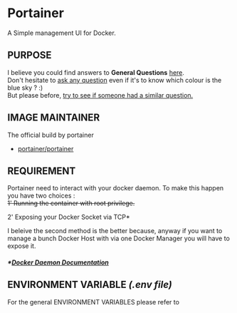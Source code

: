 # Portainer
A Simple management UI for Docker.
## PURPOSE
I believe you could find answers to **General Questions** <a href="../../README.md" title="" target="_blank">here</a>.  
Don't hesitate to <a href="https://github.com/jodumont/docker/issues/new" title="Ask a question by submitting an issue on github." target="_blank">ask any question</a> even if it's to know which colour is the blue sky ? :)  
But please before, <a href="https://github.com/jodumont/docker/issues?utf8=%E2%9C%93&q=is%3Aissue" title="Please look for a similar question through all the issues before opening a new one." target="_blank">try to see if someone had a similar question.</a>
## IMAGE MAINTAINER
The official build by portainer  
- <a href="https://hub.docker.com/r/portainer/portainer/" title="Portainer a Simple management UI for Docker." target="_blank">portainer/portainer</a>
## REQUIREMENT
Portainer need to interact with your docker daemon. To make this happen you have two choices :  
~~1' Running the container with root privilege.~~

2' Exposing your Docker Socket via TCP*  

I beleive the second method is the better because, anyway if you want to manage a bunch Docker Host with via one Docker Manager you will have to expose it.
##### *\*<a href="https://docs.docker.com/engine/reference/commandline/dockerd/" title="Search for '-H ' inside the Docker Daemon Documentation." target="_blank">Docker Daemon Documentation</a>*

## ENVIRONMENT VARIABLE *(.env file)*
For the general ENVIRONMENT VARIABLES please refer to 